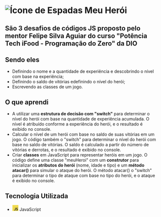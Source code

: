 # ![Ícone de Espadas](https://www.flaticon.com/svg/static/icons/svg/2978/297837.svg "link para a página do ícone") Meu Herói


## São 3 desafios de códigos JS proposto pelo mentor Felipe Silva Aguiar do curso "Potência Tech iFood - Programação do Zero" da DIO

## Sendo eles

- Definindo o nome e a quantidade de experiência e descobrindo o nível com base na experiência;
- Definindo o saldo de vitórias edefinindo o nível do herói;
- Escrevendo as classes de um jogo.

## O que aprendi

- A utilizar uma **estrutura de decisão com "switch"** para determinar o nível do herói com base na quantidade de experiência acumulada. O nível é atribuído conforme a experiência do herói, e o resultado é exibido no console.
- Calcular o nível de um herói com base no saldo de suas vitórias em um jogo. O código também o "switch" para determinar o nível do herói com base no saldo de vitórias. O saldo é calculado a partir do número de vitórias e derrotas, e o resultado é exibido no console.
- Criar **classes** em JavaScript para representar heróis em um jogo. O código define uma classe "meuHeroi" com um **construtor** para inicializar os **atributos do herói** (nome, idade e tipo) e um **método atacar()** para simular o ataque do herói. O método atacar() o "switch" para determinar o tipo de ataque com base no tipo do herói, e o ataque é exibido no console.

## Tecnologia Utilizada

- <img src="https://raw.githubusercontent.com/devicons/devicon/master/icons/javascript/javascript-original.svg" alt="JavaScript" width="20" height="20"/> JavaScript

